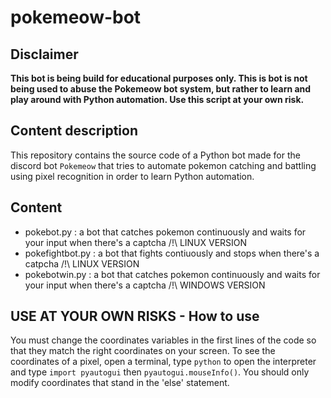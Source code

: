 # pokemeow-bot


## Disclaimer
**This bot is being build for educational purposes only. This is bot is not being used to abuse the Pokemeow bot system, but rather to learn and play around with Python automation. Use this script at your own risk.**

## Content description
This repository contains the source code of a Python bot made for the discord bot `Pokemeow` that tries to automate pokemon catching and battling using pixel recognition in order to learn Python automation.

## Content
* pokebot.py : a bot that catches pokemon continuously and waits for your input when there's a captcha /!\ LINUX VERSION
* pokefightbot.py : a bot that fights contiuously and stops when there's a catpcha /!\ LINUX VERSION
* pokebotwin.py : a bot that catches pokemon continuously and waits for your input when there's a captcha /!\ WINDOWS VERSION

## USE AT YOUR OWN RISKS - How to use
You must change the coordinates variables in the first lines of the code so that they match the right coordinates on your screen. To see the coordinates of a pixel, open a terminal, type `python` to open the interpreter and type `import pyautogui` then `pyautogui.mouseInfo()`. You should only modify coordinates that stand in the 'else' statement.
